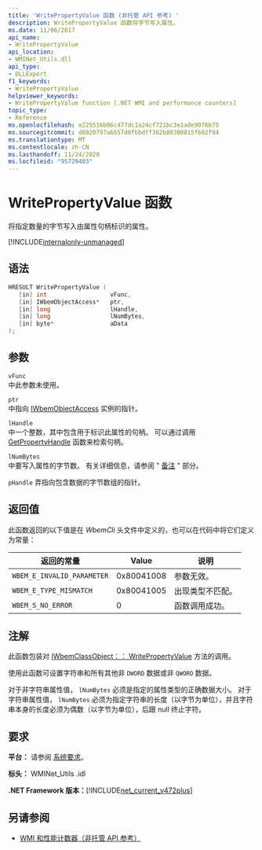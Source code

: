 ```yaml
---
title: 'WritePropertyValue 函数 (非托管 API 参考) '
description: WritePropertyValue 函数将字节写入属性。
ms.date: 11/06/2017
api_name:
- WritePropertyValue
api_location:
- WMINet_Utils.dll
api_type:
- DLLExport
f1_keywords:
- WritePropertyValue
helpviewer_keywords:
- WritePropertyValue function [.NET WMI and performance counters]
topic_type:
- Reference
ms.openlocfilehash: e225516b06c477dc1a24cf721bc3e1ade9076b75
ms.sourcegitcommit: d8020797a6657d0fbbdff362b80300815f682f94
ms.translationtype: MT
ms.contentlocale: zh-CN
ms.lasthandoff: 11/24/2020
ms.locfileid: "95729403"
---
```

# <a name="writepropertyvalue-function"></a>WritePropertyValue 函数

将指定数量的字节写入由属性句柄标识的属性。

[!INCLUDE[internalonly-unmanaged](../../../../includes/internalonly-unmanaged.md)]

## <a name="syntax"></a>语法  
  
```cpp  
HRESULT WritePropertyValue (
   [in] int                  vFunc,
   [in] IWbemObjectAccess*   ptr,
   [in] long                 lHandle,
   [in] long                 lNumBytes,
   [in] byte*                aData
);
```  

## <a name="parameters"></a>参数

`vFunc`  
中此参数未使用。

`ptr`  
中指向 [IWbemObjectAccess](/windows/desktop/api/wbemcli/nn-wbemcli-iwbemobjectaccess) 实例的指针。

`lHandle`  
中一个整数，其中包含用于标识此属性的句柄。 可以通过调用 [GetPropertyHandle](getpropertyhandle.md) 函数来检索句柄。

`lNumBytes`  
中要写入属性的字节数。 有关详细信息，请参阅 " [备注](#remarks) " 部分。

`pHandle` 弄指向包含数据的字节数组的指针。

## <a name="return-value"></a>返回值

此函数返回的以下值是在 *WbemCli* 头文件中定义的，也可以在代码中将它们定义为常量：

|返回的常量  |Value  |说明  |
|---------|---------|---------|
|`WBEM_E_INVALID_PARAMETER` | 0x80041008 | 参数无效。 |
|`WBEM_E_TYPE_MISMATCH` | 0x80041005 | 出现类型不匹配。 |
|`WBEM_S_NO_ERROR` | 0 | 函数调用成功。  |
  
## <a name="remarks"></a>注解

此函数包装对 [IWbemClassObject：： WritePropertyValue](/windows/desktop/api/wbemcli/nf-wbemcli-iwbemobjectaccess-writepropertyvalue) 方法的调用。

使用此函数可设置字符串和所有其他非 `DWORD` 数据或非 `QWORD` 数据。

对于非字符串属性值， `lNumBytes` 必须是指定的属性类型的正确数据大小。 对于字符串属性值， `lNumBytes` 必须为指定字符串的长度（以字节为单位），并且字符串本身的长度必须为偶数（以字节为单位），后跟 null 终止字符。

## <a name="requirements"></a>要求  

**平台：** 请参阅 [系统要求](../../get-started/system-requirements.md)。  
  
 **标头：** WMINet_Utils .idl  
  
 **.NET Framework 版本：**[!INCLUDE[net_current_v472plus](../../../../includes/net-current-v472plus.md)]  
  
## <a name="see-also"></a>另请参阅

- [WMI 和性能计数器（非托管 API 参考）](index.md)
